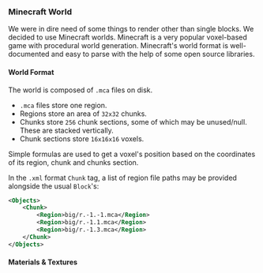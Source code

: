 ### Minecraft World

We were in dire need of some things to render other than single blocks. We decided to use Minecraft worlds. 
Minecraft is a very popular voxel-based game with procedural world generation. Minecraft's world format is well-documented and easy to parse with
the help of some open source libraries. 

#### World Format

The world is composed of `.mca` files on disk.

- `.mca` files store one region.
- Regions store an area of `32x32` chunks.
- Chunks store `256` chunk sections, some of which may be unused/null. These are stacked vertically.
- Chunk sections store `16x16x16` voxels.

Simple formulas are used to get a voxel's position based on the coordinates of its region, chunk and chunks section.

In the `.xml` format `Chunk` tag, a list of region file paths may be provided alongside the usual `Block`'s:

```xml
<Objects>
    <Chunk>
        <Region>big/r.-1.-1.mca</Region>
        <Region>big/r.-1.1.mca</Region>
        <Region>big/r.-1.3.mca</Region>
    </Chunk>
</Objects>
```

#### Materials & Textures


